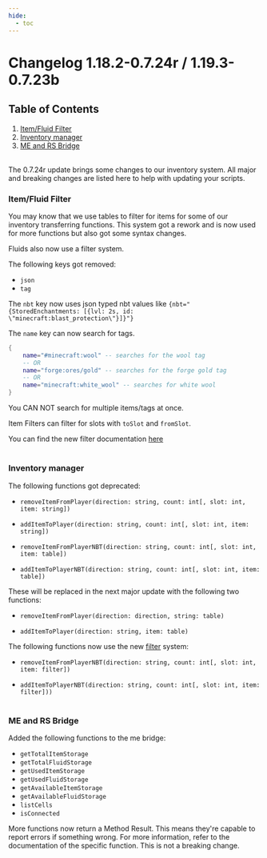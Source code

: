 ```yaml
---
hide:
  - toc
---
```


# Changelog 1.18.2-0.7.24r / 1.19.3-0.7.23b

## Table of Contents

1. [Item/Fluid Filter](#itemfluid-filter)
2. [Inventory manager](#inventory-manager)
3. [ME and RS Bridge](#me-and-rs-bridge)

<hr style="height: 0.2rem;background-color:var(--md-default-fg-color--lightest);border:none;">

The 0.7.24r update brings some changes to our inventory system.
All major and breaking changes are listed here to help with updating your scripts.

### Item/Fluid Filter

You may know that we use tables to filter for items for some of our inventory transferring functions. This system got a rework and is now used for more functions but also got some syntax changes.

Fluids also now use a filter system.

The following keys got removed:
- `json`
- `tag`

The `nbt` key now uses json typed nbt values like `{nbt="{StoredEnchantments: [{lvl: 2s, id: \"minecraft:blast_protection\"}]}"}`

The `name` key can now search for tags.
``` lua
{
    name="#minecraft:wool" -- searches for the wool tag
    -- OR
    name="forge:ores/gold" -- searches for the forge gold tag
    -- OR
    name="minecraft:white_wool" -- searches for white wool
}
```

You CAN NOT search for multiple items/tags at once.

Item Filters can filter for slots with `toSlot` and `fromSlot`.

You can find the new filter documentation [here](/guides/filters)

<hr style="height: 0.2rem;background-color:var(--md-default-fg-color--lightest);border:none;">

### Inventory manager

The following functions got deprecated:

- `removeItemFromPlayer(direction: string, count: int[, slot: int, item: string])`

- `addItemToPlayer(direction: string, count: int[, slot: int, item: string])`

- `removeItemFromPlayerNBT(direction: string, count: int[, slot: int, item: table])`

- `addItemToPlayerNBT(direction: string, count: int[, slot: int, item: table])`

These will be replaced in the next major update with the following two functions:

- `removeItemFromPlayer(direction: direction, string: table)`

- `addItemToPlayer(direction: string, item: table)`

The following functions now use the new [filter](/guides/filters) system:

- `removeItemFromPlayerNBT(direction: string, count: int[, slot: int, item: filter])`

- `addItemToPlayerNBT(direction: string, count: int[, slot: int, item: filter]))`

<hr style="height: 0.2rem;background-color:var(--md-default-fg-color--lightest);border:none;">

### ME and RS Bridge

Added the following functions to the me bridge:

- `getTotalItemStorage`
- `getTotalFluidStorage`
- `getUsedItemStorage`
- `getUsedFluidStorage`
- `getAvailableItemStorage`
- `getAvailableFluidStorage`
- `listCells`
- `isConnected`

More functions now return a Method Result. This means they're capable to report errors if something wrong. For more information, refer to the documentation of the specific function.
This is not a breaking change.



